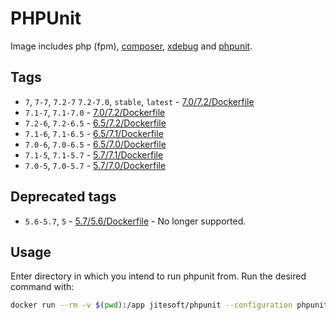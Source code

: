 # PHPUnit

Image includes php (fpm), [composer](https://getcomposer.org/), [xdebug](https://xdebug.org/) and [phpunit](https://phpunit.de/).

## Tags

* `7`, `7-7`, `7.2-7` `7.2-7.0`, `stable`, `latest` - [7.0/7.2/Dockerfile](https://github.com/jitesoft/docker-phpunit/blob/master/7.0/7.2/Dockerfile)
* `7.1-7`, `7.1-7.0` - [7.0/7.2/Dockerfile](https://github.com/jitesoft/docker-phpunit/blob/master/7.0/7.1/Dockerfile)
* `7.2-6`, `7.2-6.5` - [6.5/7.2/Dockerfile](https://github.com/jitesoft/docker-phpunit/blob/master/6.5/7.2/Dockerfile)
* `7.1-6`, `7.1-6.5` - [6.5/7.1/Dockerfile](https://github.com/jitesoft/docker-phpunit/blob/master/6.5/7.1/Dockerfile)
* `7.0-6`, `7.0-6.5` - [6.5/7.0/Dockerfile](https://github.com/jitesoft/docker-phpunit/blob/master/6.5/7.0/Dockerfile)
* `7.1-5`, `7.1-5.7` - [5.7/7.1/Dockerfile](https://github.com/jitesoft/docker-phpunit/blob/master/5.7/7.1/Dockerfile)
* `7.0-5`, `7.0-5.7` - [5.7/7.0/Dockerfile](https://github.com/jitesoft/docker-phpunit/blob/master/5.7/7.0/Dockerfile)

## Deprecated tags

* `5.6-5.7`, `5` - [5.7/5.6/Dockerfile](https:/github.com/jitesoft/docker-phpunit/blob/master/5.7/5.6/Dockerfile) - No longer supported.

## Usage

Enter directory in which you intend to run phpunit from. Run the desired command with:

```bash
docker run --rm -v $(pwd):/app jitesoft/phpunit --configuration phpunit.xml
```
